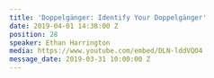 ```yaml
---
title: 'Doppelgänger: Identify Your Doppelgänger'
date: 2019-04-01 14:38:00 Z
position: 28
speaker: Ethan Harrington
media: https://www.youtube.com/embed/DLN-lddVQO4
message_date: 2019-03-31 10:00:00 Z
---
```


